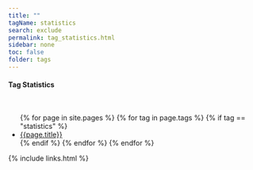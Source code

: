 ```yaml
---
title: ""
tagName: statistics
search: exclude
permalink: tag_statistics.html
sidebar: none
toc: false
folder: tags
---
```

<!-- {% include taglogic.html %} -->
<h4>Tag Statistics</h4>
<br/>
<ul>
{% for page in site.pages %}
{% for tag in page.tags %}
{% if tag == "statistics" %}
<li><a href="{{page.url | remove: "/" }}">{{page.title}}</a></li>
{% endif %}
{% endfor %}
{% endfor %}
</ul>
{% include links.html %}
